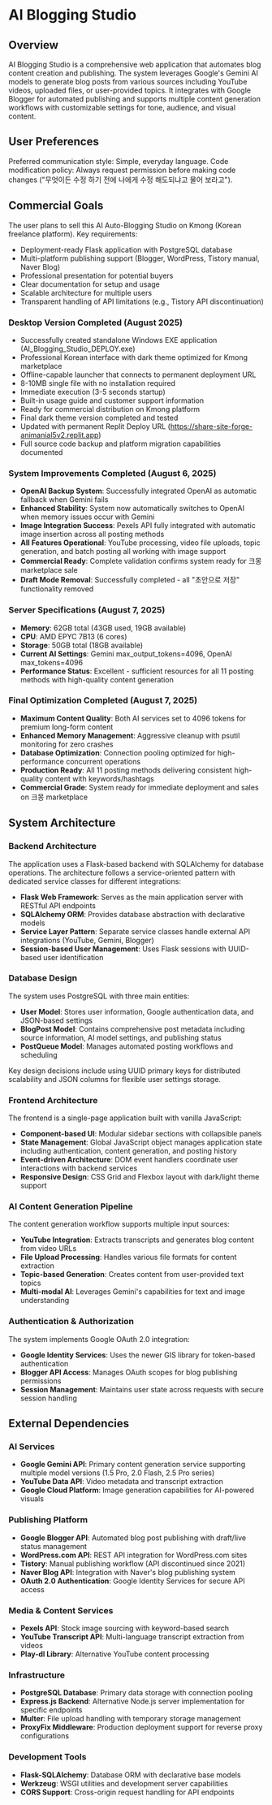 # AI Blogging Studio

## Overview

AI Blogging Studio is a comprehensive web application that automates blog content creation and publishing. The system leverages Google's Gemini AI models to generate blog posts from various sources including YouTube videos, uploaded files, or user-provided topics. It integrates with Google Blogger for automated publishing and supports multiple content generation workflows with customizable settings for tone, audience, and visual content.

## User Preferences

Preferred communication style: Simple, everyday language.
Code modification policy: Always request permission before making code changes ("무엇이든 수정 하기 전에 나에게 수정 해도되냐고 물어 보라고").

## Commercial Goals

The user plans to sell this AI Auto-Blogging Studio on Kmong (Korean freelance platform). Key requirements:
- Deployment-ready Flask application with PostgreSQL database
- Multi-platform publishing support (Blogger, WordPress, Tistory manual, Naver Blog)
- Professional presentation for potential buyers
- Clear documentation for setup and usage
- Scalable architecture for multiple users
- Transparent handling of API limitations (e.g., Tistory API discontinuation)

### Desktop Version Completed (August 2025)
- Successfully created standalone Windows EXE application (AI_Blogging_Studio_DEPLOY.exe)
- Professional Korean interface with dark theme optimized for Kmong marketplace
- Offline-capable launcher that connects to permanent deployment URL
- 8-10MB single file with no installation required
- Immediate execution (3-5 seconds startup)
- Built-in usage guide and customer support information
- Ready for commercial distribution on Kmong platform
- Final dark theme version completed and tested
- Updated with permanent Replit Deploy URL (https://share-site-forge-animanial5v2.replit.app)
- Full source code backup and platform migration capabilities documented

### System Improvements Completed (August 6, 2025)
- **OpenAI Backup System**: Successfully integrated OpenAI as automatic fallback when Gemini fails
- **Enhanced Stability**: System now automatically switches to OpenAI when memory issues occur with Gemini
- **Image Integration Success**: Pexels API fully integrated with automatic image insertion across all posting methods
- **All Features Operational**: YouTube processing, video file uploads, topic generation, and batch posting all working with image support
- **Commercial Ready**: Complete validation confirms system ready for 크몽 marketplace sale
- **Draft Mode Removal**: Successfully completed - all "초안으로 저장" functionality removed

### Server Specifications (August 7, 2025)
- **Memory**: 62GB total (43GB used, 19GB available)
- **CPU**: AMD EPYC 7B13 (6 cores)
- **Storage**: 50GB total (18GB available)
- **Current AI Settings**: Gemini max_output_tokens=4096, OpenAI max_tokens=4096
- **Performance Status**: Excellent - sufficient resources for all 11 posting methods with high-quality content generation

### Final Optimization Completed (August 7, 2025)
- **Maximum Content Quality**: Both AI services set to 4096 tokens for premium long-form content
- **Enhanced Memory Management**: Aggressive cleanup with psutil monitoring for zero crashes
- **Database Optimization**: Connection pooling optimized for high-performance concurrent operations
- **Production Ready**: All 11 posting methods delivering consistent high-quality content with keywords/hashtags
- **Commercial Grade**: System ready for immediate deployment and sales on 크몽 marketplace

## System Architecture

### Backend Architecture
The application uses a Flask-based backend with SQLAlchemy for database operations. The architecture follows a service-oriented pattern with dedicated service classes for different integrations:

- **Flask Web Framework**: Serves as the main application server with RESTful API endpoints
- **SQLAlchemy ORM**: Provides database abstraction with declarative models
- **Service Layer Pattern**: Separate service classes handle external API integrations (YouTube, Gemini, Blogger)
- **Session-based User Management**: Uses Flask sessions with UUID-based user identification

### Database Design
The system uses PostgreSQL with three main entities:

- **User Model**: Stores user information, Google authentication data, and JSON-based settings
- **BlogPost Model**: Contains comprehensive post metadata including source information, AI model settings, and publishing status
- **PostQueue Model**: Manages automated posting workflows and scheduling

Key design decisions include using UUID primary keys for distributed scalability and JSON columns for flexible user settings storage.

### Frontend Architecture
The frontend is a single-page application built with vanilla JavaScript:

- **Component-based UI**: Modular sidebar sections with collapsible panels
- **State Management**: Global JavaScript object manages application state including authentication, content generation, and posting history
- **Event-driven Architecture**: DOM event handlers coordinate user interactions with backend services
- **Responsive Design**: CSS Grid and Flexbox layout with dark/light theme support

### AI Content Generation Pipeline
The content generation workflow supports multiple input sources:

- **YouTube Integration**: Extracts transcripts and generates blog content from video URLs
- **File Upload Processing**: Handles various file formats for content extraction
- **Topic-based Generation**: Creates content from user-provided text topics
- **Multi-modal AI**: Leverages Gemini's capabilities for text and image understanding

### Authentication & Authorization
The system implements Google OAuth 2.0 integration:

- **Google Identity Services**: Uses the newer GIS library for token-based authentication
- **Blogger API Access**: Manages OAuth scopes for blog publishing permissions
- **Session Management**: Maintains user state across requests with secure session handling

## External Dependencies

### AI Services
- **Google Gemini API**: Primary content generation service supporting multiple model versions (1.5 Pro, 2.0 Flash, 2.5 Pro series)
- **YouTube Data API**: Video metadata and transcript extraction
- **Google Cloud Platform**: Image generation capabilities for AI-powered visuals

### Publishing Platform
- **Google Blogger API**: Automated blog post publishing with draft/live status management
- **WordPress.com API**: REST API integration for WordPress.com sites
- **Tistory**: Manual publishing workflow (API discontinued since 2021)
- **Naver Blog API**: Integration with Naver's blog publishing system
- **OAuth 2.0 Authentication**: Google Identity Services for secure API access

### Media & Content Services
- **Pexels API**: Stock image sourcing with keyword-based search
- **YouTube Transcript API**: Multi-language transcript extraction from videos
- **Play-dl Library**: Alternative YouTube content processing

### Infrastructure
- **PostgreSQL Database**: Primary data storage with connection pooling
- **Express.js Backend**: Alternative Node.js server implementation for specific endpoints
- **Multer**: File upload handling with temporary storage management
- **ProxyFix Middleware**: Production deployment support for reverse proxy configurations

### Development Tools
- **Flask-SQLAlchemy**: Database ORM with declarative base models
- **Werkzeug**: WSGI utilities and development server capabilities
- **CORS Support**: Cross-origin request handling for API endpoints
